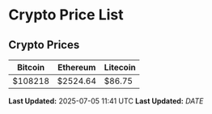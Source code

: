 # Crypto Price List

## Crypto Prices
| Bitcoin | Ethereum | Litecoin |
| ------- | -------- | -------- |
| $108218 | $2524.64 | $86.75 |
**Last Updated:** 2025-07-05 11:41 UTC
**Last Updated:** $DATE$

